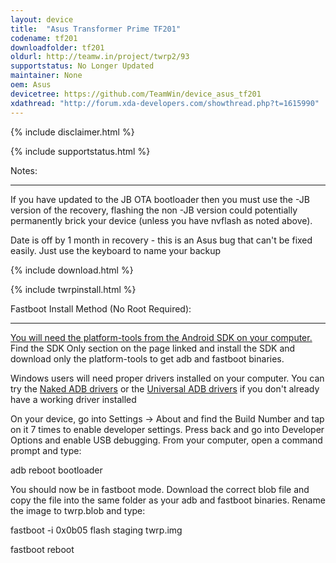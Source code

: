 ```yaml
---
layout: device
title:  "Asus Transformer Prime TF201"
codename: tf201
downloadfolder: tf201
oldurl: http://teamw.in/project/twrp2/93
supportstatus: No Longer Updated
maintainer: None
oem: Asus
devicetree: https://github.com/TeamWin/device_asus_tf201
xdathread: "http://forum.xda-developers.com/showthread.php?t=1615990"
---
```


{% include disclaimer.html %}

{% include supportstatus.html %}

<div class='page-heading'>Notes:</div>
<hr />
<p class="text">If you have updated to the JB OTA bootloader then you must use the -JB version of the recovery, flashing the non -JB version could potentially permanently brick your device (unless you have nvflash as noted above).</p>
<p class="text">Date is off by 1 month in recovery - this is an Asus bug that can't be fixed easily. Just use the keyboard to name your backup</p>

{% include download.html %}

{% include twrpinstall.html %}

<div class='page-heading'>Fastboot Install Method (No Root Required):</div>
<hr />
<p class="text"><a href="http://developer.android.com/sdk/index.html">You will need the platform-tools from the Android SDK on your computer.</a> Find the SDK Only section on the page linked and install the SDK and download only the platform-tools to get adb and fastboot binaries.</p>
<p class="text">Windows users will need proper drivers installed on your computer. You can try the <a href="http://www.xda-developers.com/universal-naked-driver-solves-your-adb-driver-problems-on-windows/">Naked ADB drivers</a> or the <a href="http://www.koushikdutta.com/post/universal-adb-driver">Universal ADB drivers</a> if you don't already have a working driver installed</p>
<p class="text">On your device, go into Settings -> About and find the Build Number and tap on it 7 times to enable developer settings. Press back and go into Developer Options and enable USB debugging. From your computer, open a command prompt and type:</p>
<p class="text">adb reboot bootloader</p>
<p class="text">You should now be in fastboot mode. Download the correct blob file and copy the file into the same folder as your adb and fastboot binaries. Rename the image to twrp.blob and type:</p>
<p class="text">fastboot -i 0x0b05 flash staging twrp.img<p></p>fastboot reboot</p>

